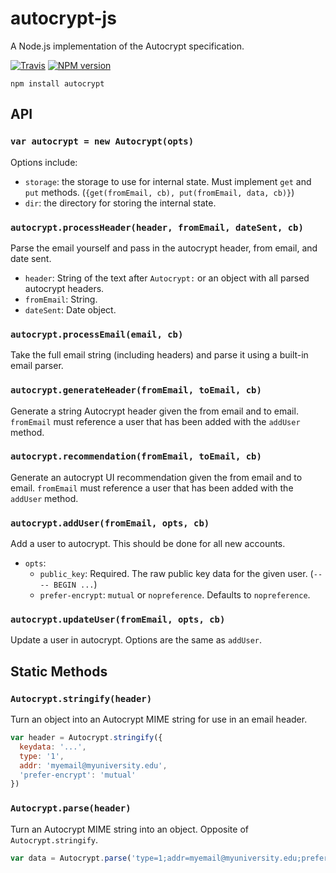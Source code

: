 # autocrypt-js

A Node.js implementation of the Autocrypt specification.

[![Travis](https://travis-ci.org/karissa/autocrypt-js.svg?branch=master)](https://travis-ci.org/karissa/autocrypt-js) [![NPM version](https://img.shields.io/npm/v/autocrypt.svg)](https://npmjs.org/package/autocrypt)

```
npm install autocrypt
```

## API

### ```var autocrypt = new Autocrypt(opts)```

Options include:
* `storage`: the storage to use for internal state. Must implement `get` and `put` methods. (`{get(fromEmail, cb), put(fromEmail, data, cb)}`)
* `dir`: the directory for storing the internal state.

### ```autocrypt.processHeader(header, fromEmail, dateSent, cb)```

Parse the email yourself and pass in the autocrypt header, from email, and date sent.

* `header`: String of the text after `Autocrypt:` or an object with all parsed autocrypt headers.
* `fromEmail`: String.
* `dateSent`: Date object.

### ```autocrypt.processEmail(email, cb)```

Take the full email string (including headers) and parse it using a built-in email parser.

### ```autocrypt.generateHeader(fromEmail, toEmail, cb)```

Generate a string Autocrypt header given the from email and to email. `fromEmail` must reference a user that has been added with the `addUser` method.

### ```autocrypt.recommendation(fromEmail, toEmail, cb)```

Generate an autocrypt UI recommendation given the from email and to email. `fromEmail` must reference a user that has been added with the `addUser` method.

### ```autocrypt.addUser(fromEmail, opts, cb)```

Add a user to autocrypt. This should be done for all new accounts.

* `opts`:
  * `public_key`: Required. The raw public key data for the given user. (`---- BEGIN ...`)
  * `prefer-encrypt`: `mutual` or `nopreference`. Defaults to `nopreference`.

### ```autocrypt.updateUser(fromEmail, opts, cb)```

Update a user in autocrypt. Options are the same as `addUser`.


## Static Methods


### ```Autocrypt.stringify(header)```

Turn an object into an Autocrypt MIME string for use in an email header.

```js
var header = Autocrypt.stringify({
  keydata: '...',
  type: '1',
  addr: 'myemail@myuniversity.edu',
  'prefer-encrypt': 'mutual'
})
```

### ```Autocrypt.parse(header)```

Turn an Autocrypt MIME string into an object. Opposite of `Autocrypt.stringify`.

```js
var data = Autocrypt.parse('type=1;addr=myemail@myuniversity.edu;prefer-encrypt=mutual;keydata=Li4u;')
```
